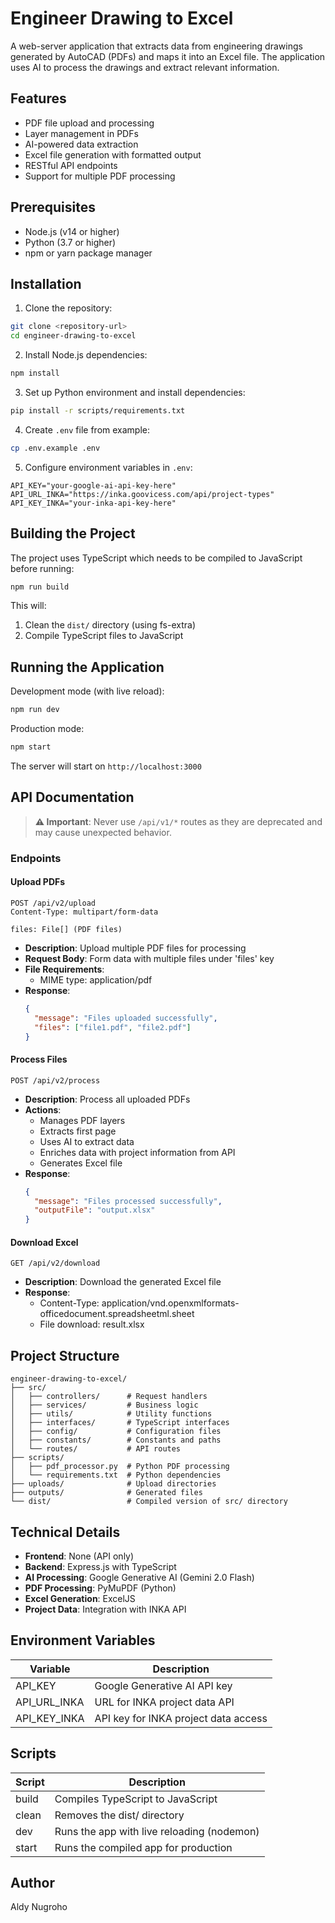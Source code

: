 # Engineer Drawing to Excel

A web-server application that extracts data from engineering drawings generated by AutoCAD (PDFs) and maps it into an Excel file. The application uses AI to process the drawings and extract relevant information.

## Features

- PDF file upload and processing
- Layer management in PDFs
- AI-powered data extraction
- Excel file generation with formatted output
- RESTful API endpoints
- Support for multiple PDF processing

## Prerequisites

- Node.js (v14 or higher)
- Python (3.7 or higher)
- npm or yarn package manager

## Installation

1. Clone the repository:
```bash
git clone <repository-url>
cd engineer-drawing-to-excel
```

2. Install Node.js dependencies:
```bash
npm install
```

3. Set up Python environment and install dependencies:
```bash
pip install -r scripts/requirements.txt
```

4. Create `.env` file from example:
```bash
cp .env.example .env
```

5. Configure environment variables in `.env`:
```env
API_KEY="your-google-ai-api-key-here"
API_URL_INKA="https://inka.goovicess.com/api/project-types"
API_KEY_INKA="your-inka-api-key-here"
```

## Building the Project

The project uses TypeScript which needs to be compiled to JavaScript before running:

```bash
npm run build
```

This will:
1. Clean the `dist/` directory (using fs-extra)
2. Compile TypeScript files to JavaScript

## Running the Application

Development mode (with live reload):
```bash
npm run dev
```

Production mode:
```bash
npm start
```

The server will start on `http://localhost:3000`

## API Documentation

> **⚠️ Important**: Never use `/api/v1/*` routes as they are deprecated and may cause unexpected behavior.

### Endpoints

#### Upload PDFs
```http
POST /api/v2/upload
Content-Type: multipart/form-data

files: File[] (PDF files)
```
- **Description**: Upload multiple PDF files for processing
- **Request Body**: Form data with multiple files under 'files' key
- **File Requirements**:
  - MIME type: application/pdf
- **Response**:
  ```json
  {
    "message": "Files uploaded successfully",
    "files": ["file1.pdf", "file2.pdf"]
  }
  ```

#### Process Files
```http
POST /api/v2/process
```
- **Description**: Process all uploaded PDFs
- **Actions**:
  - Manages PDF layers
  - Extracts first page
  - Uses AI to extract data
  - Enriches data with project information from API
  - Generates Excel file
- **Response**:
  ```json
  {
    "message": "Files processed successfully",
    "outputFile": "output.xlsx"
  }
  ```

#### Download Excel
```http
GET /api/v2/download
```
- **Description**: Download the generated Excel file
- **Response**:
  - Content-Type: application/vnd.openxmlformats-officedocument.spreadsheetml.sheet
  - File download: result.xlsx

## Project Structure

```
engineer-drawing-to-excel/
├── src/
│   ├── controllers/      # Request handlers
│   ├── services/         # Business logic
│   ├── utils/            # Utility functions
│   ├── interfaces/       # TypeScript interfaces
│   ├── config/           # Configuration files
│   ├── constants/        # Constants and paths
│   └── routes/           # API routes
├── scripts/
│   ├── pdf_processor.py  # Python PDF processing
│   └── requirements.txt  # Python dependencies
├── uploads/              # Upload directories
├── outputs/              # Generated files
└── dist/                 # Compiled version of src/ directory
```

## Technical Details

- **Frontend**: None (API only)
- **Backend**: Express.js with TypeScript
- **AI Processing**: Google Generative AI (Gemini 2.0 Flash)
- **PDF Processing**: PyMuPDF (Python)
- **Excel Generation**: ExcelJS
- **Project Data**: Integration with INKA API

## Environment Variables

| Variable     | Description                           |
|------------- |---------------------------------------|
| API_KEY      | Google Generative AI API key          |
| API_URL_INKA | URL for INKA project data API         |
| API_KEY_INKA | API key for INKA project data access  |

## Scripts

| Script   | Description                               |
|----------|-------------------------------------------|
| build    | Compiles TypeScript to JavaScript         |
| clean    | Removes the dist/ directory               |
| dev      | Runs the app with live reloading (nodemon)|
| start    | Runs the compiled app for production      |

## Author

Aldy Nugroho